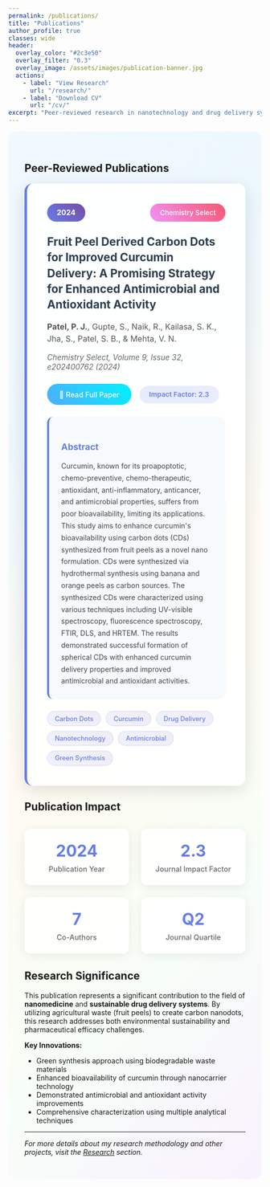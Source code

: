 ```yaml
---
permalink: /publications/
title: "Publications"
author_profile: true
classes: wide
header:
  overlay_color: "#2c3e50"
  overlay_filter: "0.3"
  overlay_image: /assets/images/publication-banner.jpg
  actions:
    - label: "View Research"
      url: "/research/"
    - label: "Download CV"
      url: "/cv/"
excerpt: "Peer-reviewed research in nanotechnology and drug delivery systems"
---
```


<style>
.pub-container {
  background: linear-gradient(135deg, 
    rgba(240, 248, 255, 0.9) 0%,
    rgba(230, 245, 255, 0.7) 25%,
    rgba(255, 250, 240, 0.9) 50%,
    rgba(245, 255, 245, 0.7) 75%,
    rgba(248, 240, 255, 0.9) 100%
  );
  padding: 2rem;
  border-radius: 16px;
  margin: 0;
  max-width: 100%;
}

.pub-card {
  background: rgba(255, 255, 255, 0.96);
  border-radius: 16px;
  padding: 2.5rem;
  margin: 1rem 0;
  box-shadow: 0 8px 32px rgba(0, 0, 0, 0.12);
  border-left: 5px solid #667eea;
  transition: transform 0.3s ease;
}

.pub-card:hover {
  transform: translateY(-3px);
  box-shadow: 0 12px 40px rgba(0, 0, 0, 0.16);
}

.pub-header {
  display: flex;
  justify-content: space-between;
  align-items: center;
  margin-bottom: 1.5rem;
  flex-wrap: wrap;
  gap: 1rem;
}

.year-badge {
  background: linear-gradient(45deg, #667eea, #764ba2);
  color: white;
  padding: 0.6rem 1.2rem;
  border-radius: 25px;
  font-weight: bold;
  font-size: 0.9rem;
}

.journal-badge {
  background: linear-gradient(45deg, #f093fb, #f5576c);
  color: white;
  padding: 0.6rem 1.2rem;
  border-radius: 25px;
  font-size: 0.85rem;
  font-weight: 500;
}

.pub-title {
  margin: 1rem 0;
  font-size: 1.4rem;
  line-height: 1.4;
}

.pub-title a {
  color: #2c3e50;
  text-decoration: none;
  transition: color 0.3s ease;
}

.pub-title a:hover {
  color: #667eea;
  text-decoration: underline;
}

.authors {
  color: #555;
  font-size: 1rem;
  margin: 1rem 0;
  line-height: 1.5;
}

.journal-info {
  color: #666;
  font-size: 0.95rem;
  margin-bottom: 1.5rem;
  font-style: italic;
}

.pub-links {
  display: flex;
  flex-wrap: wrap;
  gap: 1rem;
  margin: 1.5rem 0;
  align-items: center;
}

.doi-btn {
  display: inline-flex;
  align-items: center;
  gap: 0.5rem;
  padding: 0.8rem 1.5rem;
  background: linear-gradient(45deg, #4facfe, #00f2fe);
  color: white;
  text-decoration: none;
  border-radius: 25px;
  font-weight: 500;
  font-size: 0.9rem;
  transition: all 0.3s ease;
}

.doi-btn:hover {
  transform: translateY(-2px);
  box-shadow: 0 5px 15px rgba(79, 172, 254, 0.4);
  color: white;
  text-decoration: none;
}

.impact-badge {
  background: rgba(102, 126, 234, 0.15);
  color: #667eea;
  padding: 0.6rem 1.2rem;
  border-radius: 20px;
  font-size: 0.85rem;
  font-weight: 600;
}

.abstract-box {
  background: rgba(247, 250, 252, 0.9);
  padding: 1.5rem;
  border-radius: 12px;
  margin: 1.5rem 0;
  border-left: 4px solid #667eea;
}

.abstract-box h4 {
  color: #667eea;
  margin-bottom: 1rem;
  font-size: 1.1rem;
}

.abstract-box p {
  line-height: 1.7;
  color: #444;
  margin: 0;
}

.keywords {
  display: flex;
  flex-wrap: wrap;
  gap: 0.6rem;
  margin-top: 1.5rem;
}

.keyword-tag {
  background: linear-gradient(45deg, rgba(102, 126, 234, 0.1), rgba(118, 75, 162, 0.1));
  color: #667eea;
  padding: 0.4rem 0.9rem;
  border-radius: 18px;
  font-size: 0.8rem;
  font-weight: 500;
  border: 1px solid rgba(102, 126, 234, 0.2);
}

.metrics-section {
  display: grid;
  grid-template-columns: repeat(auto-fit, minmax(180px, 1fr));
  gap: 1.5rem;
  margin: 2rem 0;
}

.metric-card {
  background: rgba(255, 255, 255, 0.95);
  padding: 1.5rem;
  border-radius: 12px;
  text-align: center;
  box-shadow: 0 4px 20px rgba(0, 0, 0, 0.08);
  transition: transform 0.3s ease;
}

.metric-card:hover {
  transform: translateY(-3px);
}

.metric-number {
  font-size: 2rem;
  font-weight: bold;
  color: #667eea;
  margin-bottom: 0.5rem;
}

.metric-label {
  color: #666;
  font-size: 0.9rem;
  font-weight: 500;
}

@media (max-width: 768px) {
  .pub-container {
    padding: 1rem;
  }
  
  .pub-card {
    padding: 1.5rem;
  }
  
  .pub-header {
    flex-direction: column;
    align-items: flex-start;
    gap: 0.5rem;
  }
  
  .pub-links {
    flex-direction: column;
    align-items: stretch;
  }
  
  .metrics-section {
    grid-template-columns: repeat(2, 1fr);
  }
}
</style>

<div class="pub-container">

## Peer-Reviewed Publications

<div class="pub-card">
  <div class="pub-header">
    <span class="year-badge">2024</span>
    <span class="journal-badge">Chemistry Select</span>
  </div>
  
  <h3 class="pub-title">
    <a href="https://chemistry-europe.onlinelibrary.wiley.com/doi/abs/10.1002/slct.202400762" target="_blank">
      Fruit Peel Derived Carbon Dots for Improved Curcumin Delivery: A Promising Strategy for Enhanced Antimicrobial and Antioxidant Activity
    </a>
  </h3>
  
  <div class="authors">
    <strong>Patel, P. J.</strong>, Gupte, S., Naik, R., Kailasa, S. K., Jha, S., Patel, S. B., & Mehta, V. N.
  </div>
  
  <div class="journal-info">
    Chemistry Select, Volume 9, Issue 32, e202400762 (2024)
  </div>
  
  <div class="pub-links">
    <a href="https://doi.org/10.1002/slct.202400762" target="_blank" class="doi-btn">
      🔗 Read Full Paper
    </a>
    <span class="impact-badge">Impact Factor: 2.3</span>
  </div>
  
  <div class="abstract-box">
    <h4>Abstract</h4>
    <p>Curcumin, known for its proapoptotic, chemo-preventive, chemo-therapeutic, antioxidant, anti-inflammatory, anticancer, and antimicrobial properties, suffers from poor bioavailability, limiting its applications. This study aims to enhance curcumin's bioavailability using carbon dots (CDs) synthesized from fruit peels as a novel nano formulation. CDs were synthesized via hydrothermal synthesis using banana and orange peels as carbon sources. The synthesized CDs were characterized using various techniques including UV-visible spectroscopy, fluorescence spectroscopy, FTIR, DLS, and HRTEM. The results demonstrated successful formation of spherical CDs with enhanced curcumin delivery properties and improved antimicrobial and antioxidant activities.</p>
  </div>
  
  <div class="keywords">
    <span class="keyword-tag">Carbon Dots</span>
    <span class="keyword-tag">Curcumin</span>
    <span class="keyword-tag">Drug Delivery</span>
    <span class="keyword-tag">Nanotechnology</span>
    <span class="keyword-tag">Antimicrobial</span>
    <span class="keyword-tag">Green Synthesis</span>
  </div>
</div>

## Publication Impact

<div class="metrics-section">
  <div class="metric-card">
    <div class="metric-number">2024</div>
    <div class="metric-label">Publication Year</div>
  </div>
  <div class="metric-card">
    <div class="metric-number">2.3</div>
    <div class="metric-label">Journal Impact Factor</div>
  </div>
  <div class="metric-card">
    <div class="metric-number">7</div>
    <div class="metric-label">Co-Authors</div>
  </div>
  <div class="metric-card">
    <div class="metric-number">Q2</div>
    <div class="metric-label">Journal Quartile</div>
  </div>
</div>

## Research Significance

This publication represents a significant contribution to the field of **nanomedicine** and **sustainable drug delivery systems**. By utilizing agricultural waste (fruit peels) to create carbon nanodots, this research addresses both environmental sustainability and pharmaceutical efficacy challenges.

**Key Innovations:**
- Green synthesis approach using biodegradable waste materials
- Enhanced bioavailability of curcumin through nanocarrier technology  
- Demonstrated antimicrobial and antioxidant activity improvements
- Comprehensive characterization using multiple analytical techniques

---

*For more details about my research methodology and other projects, visit the [Research](/research/) section.*

</div>
